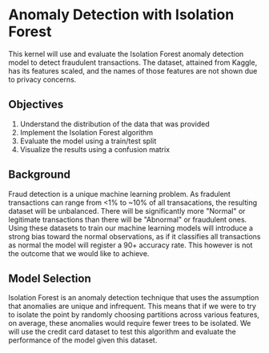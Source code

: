# Anomaly Detection with Isolation Forest
This kernel will use and evaluate the Isolation Forest anomaly detection model to detect fraudulent transactions. The dataset, attained from Kaggle, has its features scaled, and the names of those features are not shown due to privacy concerns.
## Objectives
1. Understand the distribution of the data that was provided
2. Implement the Isolation Forest algorithm
3. Evaluate the model using a train/test split
4. Visualize the results using a confusion matrix
## Background
Fraud detection is a unique machine learning problem. As fradulent transactions can range from <1% to ~10% of all transacations, the resulting dataset will be unbalanced. There will be significantly more "Normal" or legitimate transactions than there will be "Abnormal" or fraudulent ones. Using these datasets to train our machine learning models will introduce a strong bias toward the normal observations, as if it classifies all transactions as normal the model will register a 90+ accuracy rate. This however is not the outcome that we would like to achieve. 
## Model Selection
Isolation Forest is an anomaly detection technique that uses the assumption that anomalies are unique and infrequent. This means that if we were to try to isolate the point by randomly choosing partitions across various features, on average, these anomalies would require fewer trees to be isolated.
We will use the credit card dataset to test this algorithm and evaluate the performance of the model given this dataset.
